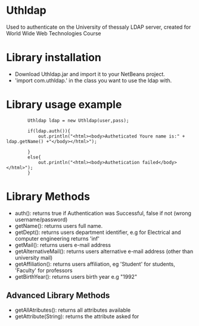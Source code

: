 # Uthldap
Used to authenticate on the University of thessaly LDAP server, created for World Wide Web Technologies Course

# Library installation

- Download Uthldap.jar and import it to your NetBeans project.
- 'import com.uthldap.' in the class you want to use the ldap with.

# Library usage example
			
			Uthldap ldap = new Uthldap(user,pass);
            
            if(ldap.auth()){
                out.println("<html><body>Autheticated Youre name is:" + ldap.getName() +"</body></html>");
                
            }
            else{
                out.println("<html><body>Authetication failed</body></html>");
            }
    
# Library Methods
- auth(): returns true if Authentication was Successful, false if not (wrong username/password)
- getName(): returns users full name.
- getDept(): returns users department identifier, e.g for Electrical and computer engineering returns 'inf'
- getMail(): returns users e-mail address
- getAlternativeMail(): returns users alternative e-mail address (other than university mail)
- getAffiliation(): returns users affiliation, eg 'Student' for students, 'Faculty' for professors
- getBirthYear(): returns users birth year e.g "1992"

## Advanced Library Methods
- getAllAtributes(): returns all attributes available
- getAttribute(String): returns the attribute asked for
